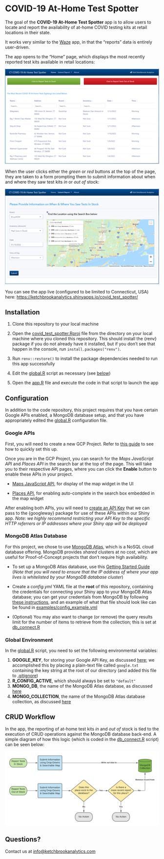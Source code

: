 
<!-- README.md is generated from README.Rmd. Please edit that file -->

# COVID-19 At-Home Test Spotter

<!-- badges: start -->
<!-- badges: end -->

The goal of the **COVID-19 At-Home Test Spotter** app is to allow users
to locate and report the availability of at-home COVID testing kits at
retail locations in their state.

It works very similar to the [Waze](https://www.waze.com/) app, in that
the “reports” data is entirely user-driven.

The app opens to the “Home” page, which displays the most recently
reported test kits available in retail locations:

![](www/home_page.PNG)

When the user clicks either the *green* or *red* buttons at the top of
the page, they are taken to a form prompting them to submit information
about when and where they saw test kits *in* or *out of* stock:

![](www/report_in_page.PNG)

You can see the app live (configured to be limited to Connecticut, USA)
here: <https://ketchbrookanalytics.shinyapps.io/covid_test_spotter/>

## Installation

1.  Clone this repository to your local machine

2.  Open the [covid\_test\_spotter.Rproj](covid_test_spotter.Rproj) file
    from the directory on your local machine where you cloned this
    repository. This should install the {renv} package if you do not
    already have it installed, but if you don’t see that happen in the
    console, run `install.packages("renv")`.

3.  Run `renv::restore()` to install the package dependencies needed to
    run this app successfully

4.  Edit the [global.R](global.R) script as necessary (see
    [below](#configuration))

5.  Open the [app.R](app.R) file and execute the code in that script to
    launch the app

## Configuration

In addition to the code repository, this project requires that you have
certain Google APIs enabled, a MongoDB database setup, and that you have
appropriately edited the [global.R](#global-environment) configuration
file.

### Google APIs

First, you will need to create a new GCP Project. Refer to [this
guide](https://cloud.google.com/resource-manager/docs/creating-managing-projects#creating_a_project)
to see how to quickly set this up.

Once you are in the GCP Project, you can search for the *Maps JavaScript
API* and *Places API* in the search bar at the top of the page. This
will take you to their respective API pages, where you can click the
**Enable** button to enable these APIs in your project.

-   [Maps JavaScript
    API](https://developers.google.com/maps/documentation/javascript/overview),
    for display of the map widget in the UI

-   [Places
    API](https://developers.google.com/maps/documentation/places/web-service/overview),
    for enabling auto-complete in the search box embedded in the map
    widget

After enabling both APIs, you will need to [create an API
Key](https://cloud.google.com/docs/authentication/api-keys#creating_an_api_key)
that we can pass to the {googleway} package for use of these APIs within
our Shiny app. *Note: we highly recommend restricting your API Key to
the specific HTTP referrers or IP addresses where your Shiny app will be
deployed*

### MongoDB Atlas Database

For this project, we chose to use [MongoDB
Atlas](https://www.mongodb.com/atlas/database), which is a NoSQL cloud
database offering. MongoDB provides *shared* clusters at no cost, which
are useful for Proof-of-Concept projects that don’t require high
availability.

-   To set up a MongoDB Atlas database, use this [Getting Started
    Guide](https://docs.atlas.mongodb.com/getting-started/) (*Note that
    you will need to ensure that the IP address of where your app lives
    is whitelisted by your MongoDB database cluster*)

-   Create a *config.yml* YAML file at the **root** of this repository,
    containing the credentials for connecting your Shiny app to your
    MongoDB Atlas database; you can get your credentials from MongoDB by
    following [these
    instructions](https://docs.atlas.mongodb.com/tutorial/connect-to-your-cluster/#connect-to-your-atlas-cluster),
    and an example of what that file should look like can be found in
    [examples/config\_example.yml](examples/config_example.yml)

-   (Optional) You may also want to change (or remove) the query results
    limit for the number of items to retrieve from the collection; this
    is set at [db\_connect.R](R/db_connect.R#L31)

### Global Environment

In the [global.R](global.R) script, you need to set the following
environmental variables:

1.  **GOOGLE\_KEY**, for storing your Google API Key, as discussed
    [here](#google-apis); we accomplished this by placing a plain-text
    file called `google.txt` containing the key string at the root of
    our directory (and added this file to [.gitignore](.gitignore))
2.  **R\_CONFIG\_ACTIVE**, which should always be set to `"default"`
3.  **MONGO\_DB**, the name of the MongoDB Atlas database, as discussed
    [here](#mongodb-atlas-database)
4.  **MONGO\_COLLECTION**, the name of the MongoDB Atlas database
    collection, as discussed [here](#mongodb-atlas-database)

## CRUD Workflow

In the app, the reporting of at-home test kits *in* and *out of* stock
is tied to the execution of CRUD operations against the MongoDB database
back-end. A simple diagram of how this logic (which is coded in the
[db\_connect.R](R/db_connect.R) script) can be seen below:

![](www/flowchart.png)

## Questions?

Contact us at
[info@ketchbrookanalytics.com](mailto:info@ketchbrookanalytics.com?subject=COVID%20Test%20Spotter%20App)
